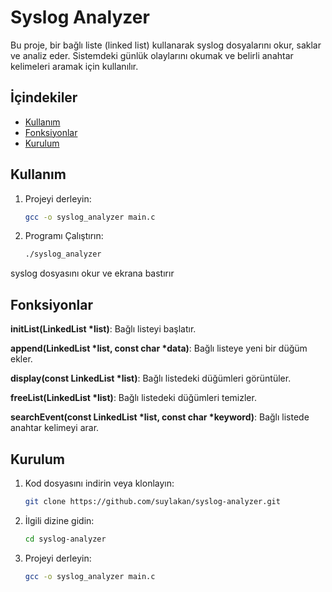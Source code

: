 # Syslog Analyzer

Bu proje, bir bağlı liste (linked list) kullanarak syslog dosyalarını okur, saklar ve analiz eder. Sistemdeki günlük olaylarını okumak ve belirli anahtar kelimeleri aramak için kullanılır.

## İçindekiler

- [Kullanım](#kullanım)
- [Fonksiyonlar](#fonksiyonlar)
- [Kurulum](#kurulum)

## Kullanım

1. Projeyi derleyin:
   ```sh
   gcc -o syslog_analyzer main.c
2. Programı Çalıştırın:
   ```sh
   ./syslog_analyzer

  syslog dosyasını okur ve ekrana bastırır

## Fonksiyonlar
   
   **initList(LinkedList *list)**: Bağlı listeyi başlatır.
   
   **append(LinkedList *list, const char *data)**: Bağlı listeye yeni bir düğüm ekler.
   
   **display(const LinkedList *list)**: Bağlı listedeki düğümleri görüntüler.
   
   **freeList(LinkedList *list)**: Bağlı listedeki düğümleri temizler.
   
   **searchEvent(const LinkedList *list, const char *keyword)**: Bağlı listede anahtar kelimeyi arar.
   
## Kurulum
1. Kod dosyasını indirin veya klonlayın:
   ```sh
   git clone https://github.com/suylakan/syslog-analyzer.git
   
2. İlgili dizine gidin:
   ```sh
   cd syslog-analyzer
   
3. Projeyi derleyin:
   ```sh
   gcc -o syslog_analyzer main.c
